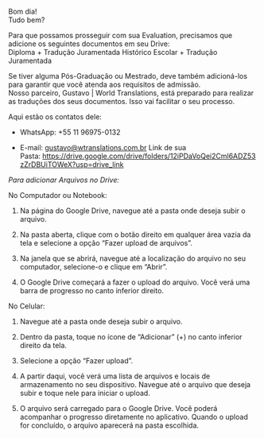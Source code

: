 Bom dia!  
Tudo bem?  
  
Para que possamos prosseguir com sua Evaluation, precisamos que adicione os seguintes documentos em seu Drive:  
Diploma + Tradução Juramentada
Histórico Escolar + Tradução Juramentada

  

Se tiver alguma Pós-Graduação ou Mestrado, deve também adicioná-los para garantir que você atenda aos requisitos de admissão.  
Nosso parceiro, Gustavo | World Translations, está preparado para realizar as traduções dos seus documentos. Isso vai facilitar o seu processo.

  

Aqui estão os contatos dele:

  

- WhatsApp: +55 11 96975-0132

- E-mail: gustavo@wtranslations.com.br Link de sua Pasta: https://drive.google.com/drive/folders/12iPDaVoQei2Cml6ADZ53zZrDBUiTOWeX?usp=drive_link

  

*Para adicionar Arquivos no Drive:*

  

No Computador ou Notebook:

  

1. Na página do Google Drive, navegue até a pasta onde deseja subir o arquivo.

2. Na pasta aberta, clique com o botão direito em qualquer área vazia da tela e selecione a opção “Fazer upload de arquivos”.

3. Na janela que se abrirá, navegue até a localização do arquivo no seu computador, selecione-o e clique em “Abrir”.

4. O Google Drive começará a fazer o upload do arquivo. Você verá uma barra de progresso no canto inferior direito.

  

No Celular:

  

1. Navegue até a pasta onde deseja subir o arquivo.

2. Dentro da pasta, toque no ícone de “Adicionar” (+) no canto inferior direito da tela.

3. Selecione a opção “Fazer upload”.

4. A partir daqui, você verá uma lista de arquivos e locais de armazenamento no seu dispositivo. Navegue até o arquivo que deseja subir e toque nele para iniciar o upload.

5. O arquivo será carregado para o Google Drive. Você poderá acompanhar o progresso diretamente no aplicativo. Quando o upload for concluído, o arquivo aparecerá na pasta escolhida.